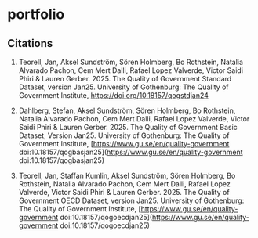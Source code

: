 # portfolio

## Citations

1. Teorell, Jan, Aksel Sundström, Sören Holmberg, Bo Rothstein, Natalia Alvarado Pachon, Cem Mert Dalli, Rafael Lopez Valverde, Victor Saidi Phiri & Lauren Gerber. 2025. The Quality of Government Standard Dataset, version Jan25. University of Gothenburg: The Quality of Government Institute, https://doi.org/10.18157/qogstdjan24  


3. Dahlberg, Stefan, Aksel Sundström, Sören Holmberg, Bo Rothstein, Natalia Alvarado Pachon, Cem Mert Dalli, Rafael Lopez Valverde, Victor Saidi Phiri & Lauren Gerber. 2025. The Quality of Government Basic Dataset, Version Jan25. University of Gothenburg: The Quality of Government Institute, [https://www.gu.se/en/quality-government doi:10.18157/qogbasjan25](https://www.gu.se/en/quality-government doi:10.18157/qogbasjan25)


4. Teorell, Jan, Staffan Kumlin, Aksel Sundström, Sören Holmberg, Bo Rothstein, Natalia Alvarado Pachon, Cem Mert Dalli, Rafael Lopez Valverde, Victor Saidi Phiri & Lauren Gerber. 2025. The Quality of Government OECD Dataset, version Jan25. University of Gothenburg: The Quality of Government Institute, [https://www.gu.se/en/quality-government doi:10.18157/qogoecdjan25](https://www.gu.se/en/quality-government doi:10.18157/qogoecdjan25) 

